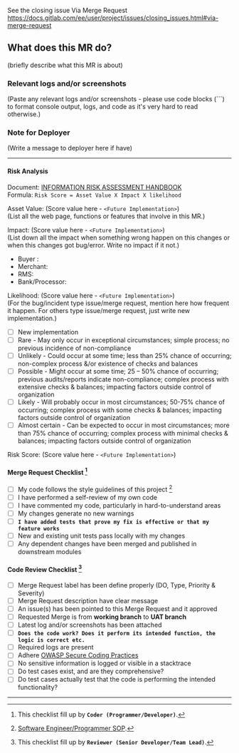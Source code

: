 See the closing issue Via Merge Request https://docs.gitlab.com/ee/user/project/issues/closing_issues.html#via-merge-request

## What does this MR do?

(briefly describe what this MR is about)

### Relevant logs and/or screenshots

(Paste any relevant logs and/or screenshots - please use code blocks (```) to format console output, 
logs, and code as it's very hard to read otherwise.)

### Note for Deployer

(Write a message to deployer here if have)

----
#### Risk Analysis

Document: [INFORMATION RISK ASSESSMENT HANDBOOK](https://razermis.sharepoint.com/sites/RMSDocLib/Shared%20Documents/Forms/AllItems.aspx?id=%2Fsites%2FRMSDocLib%2FShared%20Documents%2FRMS%20CENTRAL%20REPOSITORY%2FRMS%20IT%20%28%20RMS%2DIT%2Dxx%29%2FRMS%2DIT%2D006%20RMS%20IS%20Risk%20Management%2FRMS%20Information%20Risk%20Assessment%20Handbook%2Epdf&parent=%2Fsites%2FRMSDocLib%2FShared%20Documents%2FRMS%20CENTRAL%20REPOSITORY%2FRMS%20IT%20%28%20RMS%2DIT%2Dxx%29%2FRMS%2DIT%2D006%20RMS%20IS%20Risk%20Management)  
Formula: ```Risk Score = Asset Value X Impact X likelihood```

Asset Value: (Score value here - ```<Future Implementation>```)  
(List all the web page, functions or features that involve in this MR.)

Impact: (Score value here - ```<Future Implementation>```)   
(List down all the impact when something wrong happen on this changes or when this changes got bug/error. Write no impact if it not.)
+ Buyer :
+ Merchant:
+ RMS:
+ Bank/Processor:

Likelihood: (Score value here - ```<Future Implementation>```)  
(For the bug/incident type issue/merge request, mention here how frequent it happen. For others type issue/merge request, just write new implementation.)

- [ ] New implementation
- [ ] Rare - May only occur in exceptional circumstances; simple process; no previous incidence of non-compliance
- [ ] Unlikely - Could occur at some time; less than 25% chance of occurring; non-complex process &/or existence of checks and balances
- [ ] Possible - Might occur at some time; 25 – 50% chance of occurring; previous audits/reports indicate non-compliance; complex process with extensive checks & balances; impacting factors outside control of organization
- [ ] Likely - Will probably occur in most circumstances; 50-75% chance of occurring; complex process with some checks & balances; impacting factors outside control of organization
- [ ] Almost certain - Can be expected to occur in most circumstances; more than 75% chance of occurring; complex process with minimal checks & balances; impacting factors outside control of organization

Risk Score: (Score value here - ```<Future Implementation>```)

#### Merge Request Checklist [^1]

- [ ] My code follows the style guidelines of this project [^3]
- [ ] I have performed a self-review of my own code
- [ ] I have commented my code, particularly in hard-to-understand areas
- [ ] My changes generate no new warnings
- [ ] **`I have added tests that prove my fix is effective or that my feature works`**
- [ ] New and existing unit tests pass locally with my changes
- [ ] Any dependent changes have been merged and published in downstream modules

#### Code Review Checklist [^2]

- [ ] Merge Request label has been define properly (DO, Type, Priority & Severity)
- [ ] Merge Request description have clear message
- [ ] An issue(s) has been pointed to this Merge Request and it approved
- [ ] Requested Merge is from **working branch** to **UAT branch**
- [ ] Latest log and/or screenshots has been attached
- [ ] **`Does the code work? Does it perform its intended function, the logic is correct etc.`**
- [ ] Required logs are present
- [ ] Adhere [OWASP Secure Coding Practices](https://owasp.org/www-pdf-archive/OWASP_SCP_Quick_Reference_Guide_v2.pdf)
- [ ] No sensitive information is logged or visible in a stacktrace
- [ ] Do test cases exist, and are they comprehensive?
- [ ] Do test cases actually test that the code is performing the intended functionality?

----

[^1]: This checklist fill up by **`Coder (Programmer/Developer)`**.
[^2]: This checklist fill up by **`Reviewer (Senior Developer/Team Lead)`**.
[^3]: [Software Engineer/Programmer SOP](https://docs.google.com/document/d/1UsOuxHYm8mYAuvHj7ZiNtnM_tpaA0mQ_lh_Cq6cpYJU/edit?usp=sharing).
